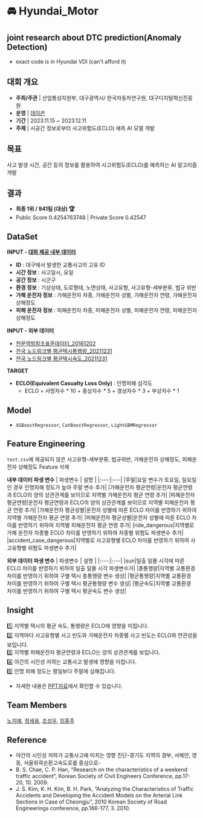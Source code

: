 # 🚘 Hyundai_Motor

## joint research about DTC prediction(Anomaly Detection)
- exact code is in Hyundai VDI (can't afford it)

## 대회 개요
+ **주최/주관** | 산업통상자원부, 대구광역시/ 한국자동차연구원, 대구디지털혁신진흥원
+ **운영** | [데이콘](https://dacon.io/competitions/official/236193/overview/description)
+ **기간** | 2023.11.15 ~ 2023.12.11
+ **주제** | 시공간 정보로부터 사고위험도(ECLO) 예측 AI 모델 개발
  
## 목표
사고 발생 시간, 공간 등의 정보를 활용하여 사고위험도(ECLO)를 예측하는 AI 알고리즘 개발

## 결과
- **최종 1위 / 941팀 (대상) 🏆**
- Public Score 0.4254763748 | Private Score 0.42547

## DataSet

**INPUT - [대회 제공 내부 데이터](https://dacon.io/competitions/official/236193/data)**
+ **ID** : 대구에서 발생한 교통사고의 고유 ID
+ **시간 정보** : 사고일시, 요일
+ **공간 정보** : 시군구
+ **환경 정보** : 기상상태, 도로형태, 노면상태, 사고유형, 사고유형-세부분류, 법규 위반
+ **가해 운전자 정보** : 가해운전자 차종, 가해운전자 성별, 가해운전자 연령, 가해운전자 상해정도
+ **피해 운전자 정보** : 피해운전자 차종, 피해운전자 성별, 피해운전자 연령, 피해운전자 상해정도

**INPUT - 외부 데이터**
+ [천문역법참조표준데이터_20161202](https://www.data.go.kr/data/15053554/fileData.do)
+ [전국 노드링크별 평균택시통행량_20211231](https://www.data.go.kr/data/15069016/fileData.do)
+ [전국 노드링크별 평균택시속도_20211231](https://www.data.go.kr/data/15069020/fileData.do)

**TARGET**
+ **ECLO(Equivalent Casualty Loss Only)** : 인명피해 심각도
  + ECLO = 사망자수 * 10 + 중상자수 * 5 + 경상자수 * 3 + 부상자수 * 1

## Model
- `XGBoostRegressor`, `CatBoostRegressor`, `LightGBMRegressor`

## Feature Engineering
`test.csv`에 제공되지 않은 사고유형-세부분류, 법규위반, 가해운전자 상해정도, 피해운전자 상해정도 Feature 삭제  

**내부 데이터 파생 변수**
| 파생변수  | 설명 |
|:---:|:---|
|주말|요일 변수가 토요일, 일요일인 경우 인명피해 정도가 높아 주말 변수 추가|
|가해운전자 평균연령|운전자 평균연령과 ECLO의 양의 상관관계를 보이므로 지역별 가해운전자 평균 연령 추가|
|피해운전자 평균연령|운전자 평균연령과 ECLO의 양의 상관관계를 보이므로 지역별 피해운전자 평균 연령 추가|
|가해운전자 평균성별|운전자 성별에 따른 ECLO 차이를 반영하기 위하여 지역별 가해운전자 평균 연령 추가|
|피해운전자 평균성별|운전자 성별에 따른 ECLO 차이를 반영하기 위하여 지역별 피해운전자 평균 연령 추가|
|ride_dangerous|지역별로 가해 운전자 차종별 ECLO 차이를 반영하기 위하여 차종별 위험도 파생변수 추가|
|accident_case_dangerous|지역별로 사고유형별 ECLO 차이를 반영하기 위하여 사고유형별 위험도 파생변수 추가|

**외부 데이터 파생 변수**
| 파생변수  | 설명 |
|:---:|:---|
|sun|일출 일몰 시각에 따른 ECLO 차이를 반영하기 위하여 일출 일몰 시각 파생변수가|
|총통행량|지역별 교통환경 차이를 반영하기 위하여 구별 택시 총통행량 변수 생성|
|평균통행량|지역별 교통환경 차이를 반영하기 위하여 구별 택시 평균통행량 변수 생성|
|평균속도|지역별 교통환경 차이를 반영하기 위하여 구별 택시 평균속도 변수 생성|

## Insight
1️⃣ 지역별 택시의 평균 속도, 통행량은 ECLO에 영향을 미칩니다.  
2️⃣ 지역마다 사고유형별 사고 빈도와 가해운전자 차종별 사고 빈도는 ECLO와 연관성을 보입니다.  
3️⃣ 지역별 피해운전자 평균연령과 ECLO는 양의 상관관계를 보입니다.  
4️⃣ 야간의 시인성 저하는 교통사고 발생에 영향을 미칩니다.  
5️⃣ 인명 피해 정도는 평일보다 주말에 심해집니다.  
+ 자세한 내용은 [PPT자료](https://github.com/kkumtori/DACON-Traffic-Accident-Damage-Prediction-AI-Competition/blob/main/(%EC%B5%9C%EC%A2%85%EB%B3%B8)%ED%8C%80%20BITAmin%2013%EA%B8%B0%20%EB%B0%9C%ED%91%9C%EC%9E%90%EB%A3%8C.pdf)에서 확인할 수 있습니다.

## Team Members
[노지예](https://github.com/kkumtori), [정세웅](https://github.com/eric981218), [조성우](https://github.com/jswooo), [임홍주](https://github.com/hihongju)

## Reference
- 야간의 시인성 저하가 교통사고에 미치는 영향 진단-경기도 지역의 경부, 서해안, 영동, 서울외곽순환고속도로를 중심으로-
- B. S. Chae, C. P. Han, “Research on the characteristics of a weekend traffic accident”, Korean Society of Civil Engineers Conference, pp.17-20, 10. 2009.
- J. S. Kim, K. H. Kim, B. H. Park, “Analyzing the Characteristics of Traffic Accidents and Developing the Accident Models on the Arterial Link Sections in Case of Cheongju”, 2010 Korean Society of Road Engineerings conference, pp.166-177, 3. 2010.

